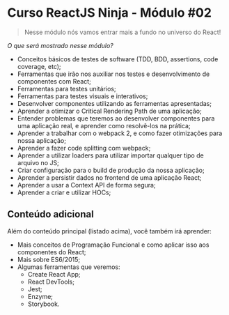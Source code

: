 # Curso ReactJS Ninja - Módulo #02

> Nesse módulo nós vamos entrar mais a fundo no universo do React!

_O que será mostrado nesse módulo?_

- Conceitos básicos de testes de software (TDD, BDD, assertions, code coverage, etc);
- Ferramentas que irão nos auxiliar nos testes e desenvolvimento de componentes com React;
- Ferramentas para testes unitários;
- Ferramentas para testes visuais e interativos;
- Desenvolver componentes utilizando as ferramentas apresentadas;
- Aprender a otimizar o Critical Rendering Path de uma aplicação;
- Entender problemas que teremos ao desenvolver componentes para uma aplicação real, e aprender como resolvê-los na prática;
- Aprender a trabalhar com o webpack 2, e como fazer otimizações para nossa aplicação;
- Aprender a fazer code splitting com webpack;
- Aprender a utilizar loaders para utilizar importar qualquer tipo de arquivo no JS;
- Criar configuração para o build de produção da nossa aplicação;
- Aprender a persistir dados no frontend de uma aplicação React;
- Aprender a usar a Context API de forma segura;
- Aprender a criar e utilizar HOCs;

## Conteúdo adicional

Além do conteúdo principal (listado acima), você também irá aprender:

- Mais conceitos de Programação Funcional e como aplicar isso aos componentes do React;
- Mais sobre ES6/2015;
- Algumas ferramentas que veremos:
  - Create React App;
  - React DevTools;
  - Jest;
  - Enzyme;
  - Storybook.
